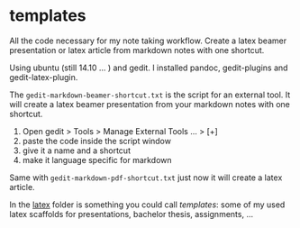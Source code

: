 # templates

All the code necessary for my note taking workflow.
Create a latex beamer presentation or latex article from markdown notes with one shortcut.

Using ubuntu (still 14.10 ... ) and gedit.
I installed pandoc, gedit-plugins and gedit-latex-plugin.

The `gedit-markdown-beamer-shortcut.txt` is the script for an external tool.
It will create a latex beamer presentation from your markdown notes with one shortcut.

1. Open gedit > Tools > Manage External Tools ... > [+]
2. paste the code inside the script window
2. give it a name and a shortcut
3. make it language specific for markdown

Same with `gedit-markdown-pdf-shortcut.txt` just now it will create a latex article.
	
In the [latex](https://github.com/cipo7741/templates/tree/master/latex) folder is something you could call *templates*: some of my used latex scaffolds for presentations, bachelor thesis, assignments, ...
